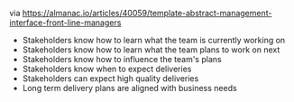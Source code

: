 via https://almanac.io/articles/40059/template-abstract-management-interface-front-line-managers
- Stakeholders know how to learn what the team is currently working on
- Stakeholders know how to learn what the team plans to work on next
- Stakeholders know how to influence the team's plans
- Stakeholders know when to expect deliveries
- Stakeholders can expect high quality deliveries
- Long term delivery plans are aligned with business needs


